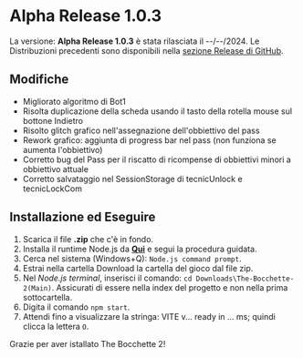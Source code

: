 # Alpha Release 1.0.3
La versione: **Alpha Release 1.0.3** è stata rilasciata il --/--/2024.
Le Distribuzioni precedenti sono disponibili nella [sezione Release di GitHub](https://github.com/Croc-Prog-github/The-Bocchette-2/tags).

## Modifiche
- Migliorato algoritmo di Bot1
- Risolta duplicazione della scheda usando il tasto della rotella mouse sul bottone Indietro
- Risolto glitch grafico nell'assegnazione dell'obbiettivo del pass
- Rework grafico: aggiunta di progress bar nel pass (non funziona se aumenta l'obbiettivo)
- Corretto bug del Pass per il riscatto di ricompense di obbiettivi minori a obbiettivo attuale
- Corretto salvataggio nel SessionStorage di tecnicUnlock e tecnicLockCom
<!-- - Corretto errore grafico quando trovi Tecnica e tecnicLockCom.length è 0 -->

## Installazione ed Eseguire
1. Scarica il file **.zip** che c'è in fondo.
2. Installa il runtime Node.js da **[Qui](https://nodejs.org/)** e segui la procedura guidata.
3. Cerca nel sistema (Windows+Q): `Node.js command prompt`.
4. Estrai nella cartella Download la cartella del gioco dal file zip.
5. Nel *Node.js terminal*, inserisci il comando: `cd Downloads\The-Bocchette-2(Main)`. Assicurati di essere nella index del progetto e non nella prima sottocartella.
6. Digita il comando `npm start`.
7. Attendi fino a visualizzare la stringa: VITE v... ready in ... ms; quindi clicca la lettera `O`.

<!--
## Aggiunte
- 
## Rimozioni
-
## Bilanciamenti
-
## Issues risolti
- @Issues Risolto!

## Pull Request
- Unione ramo Main con X per Y motivi.
-->
Grazie per aver istallato The Bocchette 2!